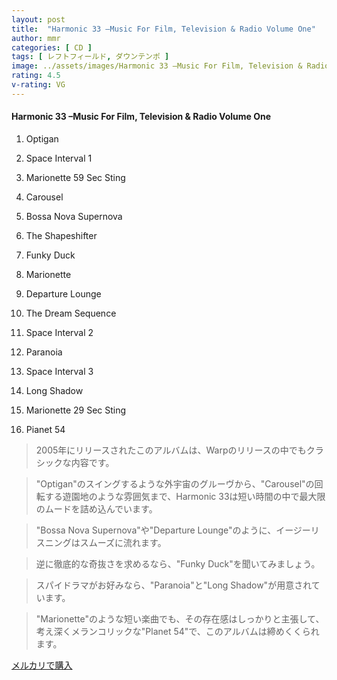 ```yaml
---
layout: post
title:  "Harmonic 33 –Music For Film, Television & Radio Volume One"
author: mmr
categories: [ CD ]
tags: [ レフトフィールド, ダウンテンポ ]
image: ../assets/images/Harmonic 33 –Music For Film, Television & Radio Volume One.jpg
rating: 4.5
v-rating: VG
---
```


#### Harmonic 33 –Music For Film, Television & Radio Volume One

1. Optigan

2. Space Interval 1

3. Marionette 59 Sec Sting

4. Carousel

5. Bossa Nova Supernova

6. The Shapeshifter

7. Funky Duck

8. Marionette

9. Departure Lounge

10. The Dream Sequence

11. Space Interval 2

12. Paranoia

13. Space Interval 3

14. Long Shadow

15. Marionette 29 Sec Sting

16. Pianet 54

> 2005年にリリースされたこのアルバムは、Warpのリリースの中でもクラシックな内容です。

> "Optigan"のスイングするような外宇宙のグルーヴから、"Carousel"の回転する遊園地のような雰囲気まで、Harmonic 33は短い時間の中で最大限のムードを詰め込んでいます。

> "Bossa Nova Supernova"や"Departure Lounge"のように、イージーリスニングはスムーズに流れます。

> 逆に徹底的な奇抜さを求めるなら、"Funky Duck"を聞いてみましょう。

> スパイドラマがお好みなら、"Paranoia"と"Long Shadow"が用意されています。

> "Marionette"のような短い楽曲でも、その存在感はしっかりと主張して、考え深くメランコリックな"Planet 54"で、このアルバムは締めくくられます。

[メルカリで購入](https://jp.mercari.com/sell/edit/m74819615393)
